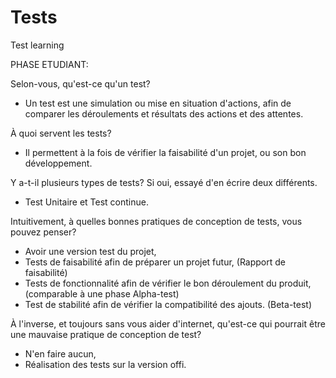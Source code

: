 # Tests
Test learning

PHASE ETUDIANT:

Selon-vous, qu'est-ce qu'un test?
- Un test est une simulation ou mise en situation d'actions, afin de comparer les déroulements et résultats des actions et des attentes.

À quoi servent les tests?
- Il permettent à la fois de vérifier la faisabilité d'un projet, ou son bon développement.

Y a-t-il plusieurs types de tests? Si oui, essayé d'en écrire deux différents.
- Test Unitaire et Test continue.

Intuitivement, à quelles bonnes pratiques de conception de tests, vous pouvez penser?
- Avoir une version test du projet,
- Tests de faisabilité afin de préparer un projet futur, (Rapport de faisabilité)
- Tests de fonctionnalité afin de vérifier le bon déroulement du produit, (comparable à une phase Alpha-test)
- Test de stabilité afin de vérifier la compatibilité des ajouts. (Beta-test)

À l'inverse, et toujours sans vous aider d'internet, qu'est-ce qui pourrait être une mauvaise pratique de conception de test?
- N'en faire aucun,
- Réalisation des tests sur la version offi.

